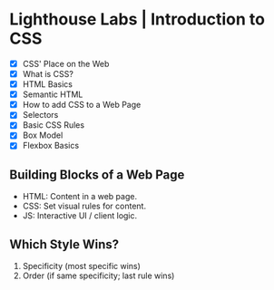 # Lighthouse Labs | Introduction to CSS

* [X] CSS' Place on the Web
* [X] What is CSS?
* [X] HTML Basics
* [X] Semantic HTML
* [X] How to add CSS to a Web Page
* [X] Selectors
* [X] Basic CSS Rules
* [X] Box Model
* [X] Flexbox Basics

## Building Blocks of a Web Page

* HTML: Content in a web page.
* CSS: Set visual rules for content.
* JS: Interactive UI / client logic.

## Which Style Wins?

1. Specificity (most specific wins)
2. Order (if same specificity; last rule wins)

